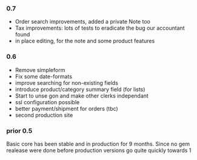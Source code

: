 ### 0.7

- Order search improvements, added a private Note too
- Tax improvements: lots of tests to eradicate the bug our accountant found
- in place editing, for the note and some product features

### 0.6

- Remove simpleform
- Fix some date-formats
- improve searching for non-existing fields
- introduce product/category summary field (for lists)
- Start to unse gon and make other clerks independant
- ssl configuration possible
- better payment/shipment for orders (tbc)
- second production site

### prior 0.5

Basic core has been stable and in production for 9 months.
Since no gem realease were done before production versions go quite quickly towards 1
